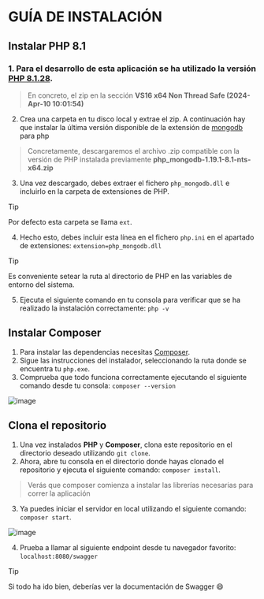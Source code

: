 # GUÍA DE INSTALACIÓN

## Instalar PHP 8.1

### 1. Para el desarrollo de esta aplicación se ha utilizado la versión [PHP 8.1.28](https://windows.php.net/download/).
> En concreto, el zip en la sección **VS16 x64 Non Thread Safe (2024-Apr-10 10:01:54)**
2. Crea una carpeta en tu disco local y extrae el zip. A continuación hay que instalar la última versión disponible de la extensión de [mongodb](https://github.com/mongodb/mongo-php-driver/releases) para php
> Concretamente, descargaremos el archivo .zip compatible con la versión de PHP instalada previamente **php_mongodb-1.19.1-8.1-nts-x64.zip**
3. Una vez descargado, debes extraer el fichero `php_mongodb.dll` e incluirlo en la carpeta de extensiones de PHP.
> [!TIP]
>  Por defecto esta carpeta se llama `ext`.
4. Hecho esto, debes incluir esta línea en el fichero `php.ini` en el apartado de extensiones: `extension=php_mongodb.dll`
> [!TIP]
>  Es conveniente setear la ruta al directorio de PHP en las variables de entorno del sistema.
5. Ejecuta el siguiente comando en tu consola para verificar que se ha realizado la instalación correctamente: `php -v`

## Instalar Composer

1. Para instalar las dependencias necesitas [Composer](https://getcomposer.org/download/).
2. Sigue las instrucciones del instalador, seleccionando la ruta donde se encuentra tu `php.exe`.
3. Comprueba que todo funciona correctamente ejecutando el siguiente comando desde tu consola: `composer --version`

![image](https://github.com/AppSalaNegra/Back/assets/113618615/2713c83d-73ff-4acb-955e-b39a14453c3e)
## Clona el repositorio

1. Una vez instalados **PHP** y **Composer**, clona este repositorio en el directorio deseado utilizando `git clone`.
2. Ahora, abre tu consola en el directorio donde hayas clonado el repositorio y ejecuta el siguiente comando: `composer install`.
> Verás que composer comienza a instalar las librerías necesarias para correr la aplicación
3. Ya puedes iniciar el servidor en local utilizando el siguiente comando: `composer start`.


![image](https://github.com/AppSalaNegra/Back/assets/113618615/e62500ca-e313-42a3-9e18-ceff8240eb54)


4. Prueba a llamar al siguiente endpoint desde tu navegador favorito: `localhost:8080/swagger`
> [!TIP]
> Si todo ha ido bien, deberías ver la documentación de Swagger 😄


